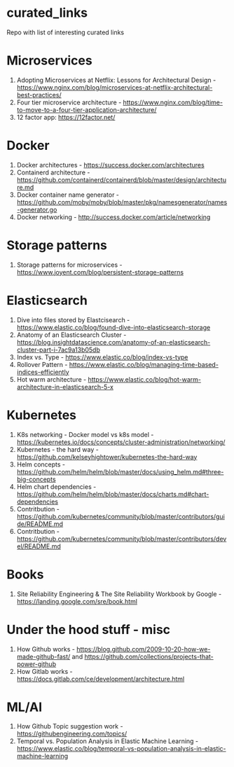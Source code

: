 # curated_links
Repo with list of interesting curated links

# Microservices

1. Adopting Microservices at Netflix: Lessons for Architectural Design - https://www.nginx.com/blog/microservices-at-netflix-architectural-best-practices/
2. Four tier microservice architecture - https://www.nginx.com/blog/time-to-move-to-a-four-tier-application-architecture/
3. 12 factor app: https://12factor.net/

# Docker

1. Docker architectures - https://success.docker.com/architectures
2. Containerd architecture - https://github.com/containerd/containerd/blob/master/design/architecture.md
3. Docker container name generator - https://github.com/moby/moby/blob/master/pkg/namesgenerator/names-generator.go
4. Docker networking - http://success.docker.com/article/networking

# Storage patterns

1. Storage patterns for microservices - https://www.joyent.com/blog/persistent-storage-patterns

# Elasticsearch

1. Dive into files stored by Elastcisearch - https://www.elastic.co/blog/found-dive-into-elasticsearch-storage
2. Anatomy of an Elasticsearch Cluster - https://blog.insightdatascience.com/anatomy-of-an-elasticsearch-cluster-part-i-7ac9a13b05db
3. Index vs. Type - https://www.elastic.co/blog/index-vs-type
4. Rollover Pattern - https://www.elastic.co/blog/managing-time-based-indices-efficiently
5. Hot warm architecture - https://www.elastic.co/blog/hot-warm-architecture-in-elasticsearch-5-x

# Kubernetes
1. K8s networking - Docker model vs k8s model - https://kubernetes.io/docs/concepts/cluster-administration/networking/
2. Kubernetes - the hard way - https://github.com/kelseyhightower/kubernetes-the-hard-way
3. Helm concepts - https://github.com/helm/helm/blob/master/docs/using_helm.md#three-big-concepts
4. Helm chart dependencies - https://github.com/helm/helm/blob/master/docs/charts.md#chart-dependencies 
5. Contritbution - https://github.com/kubernetes/community/blob/master/contributors/guide/README.md
6. Contritbution - https://github.com/kubernetes/community/blob/master/contributors/devel/README.md

# Books
1. Site Reliability Engineering & The Site Reliability Workbook by Google - https://landing.google.com/sre/book.html

# Under the hood stuff - misc
1. How Github works - https://blog.github.com/2009-10-20-how-we-made-github-fast/ and https://github.com/collections/projects-that-power-github
2. How Gitlab works - https://docs.gitlab.com/ce/development/architecture.html

# ML/AI
1. How Github Topic suggestion work - https://githubengineering.com/topics/
2. Temporal vs. Population Analysis in Elastic Machine Learning - https://www.elastic.co/blog/temporal-vs-population-analysis-in-elastic-machine-learning


